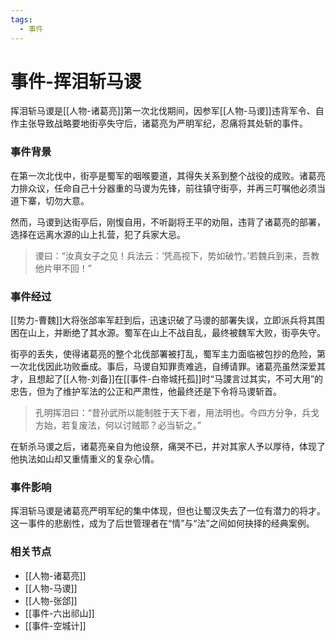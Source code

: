 ```yaml
---
tags:
  - 事件
---
```

# 事件-挥泪斩马谡

挥泪斩马谡是[[人物-诸葛亮]]第一次北伐期间，因参军[[人物-马谡]]违背军令、自作主张导致战略要地街亭失守后，诸葛亮为严明军纪，忍痛将其处斩的事件。

### 事件背景

在第一次北伐中，街亭是蜀军的咽喉要道，其得失关系到整个战役的成败。诸葛亮力排众议，任命自己十分器重的马谡为先锋，前往镇守街亭，并再三叮嘱他必须当道下寨，切勿大意。

然而，马谡到达街亭后，刚愎自用，不听副将王平的劝阻，违背了诸葛亮的部署，选择在远离水源的山上扎营，犯了兵家大忌。

> 谡曰：“汝真女子之见！兵法云：‘凭高视下，势如破竹。’若魏兵到来，吾教他片甲不回！”

### 事件经过

[[势力-曹魏]]大将张郃率军赶到后，迅速识破了马谡的部署失误，立即派兵将其围困在山上，并断绝了其水源。蜀军在山上不战自乱，最终被魏军大败，街亭失守。

街亭的丢失，使得诸葛亮的整个北伐部署被打乱，蜀军主力面临被包抄的危险，第一次北伐因此功败垂成。事后，马谡自知罪责难逃，自缚请罪。诸葛亮虽然深爱其才，且想起了[[人物-刘备]]在[[事件-白帝城托孤]]时“马謖言过其实，不可大用”的忠告，但为了维护军法的公正和严肃性，他最终还是下令将马谡斩首。

> 孔明挥泪曰：“昔孙武所以能制胜于天下者，用法明也。今四方分争，兵戈方始，若复废法，何以讨贼耶？必当斩之。”

在斩杀马谡之后，诸葛亮亲自为他设祭，痛哭不已，并对其家人予以厚待，体现了他执法如山却又重情重义的复杂心情。

### 事件影响

挥泪斩马谡是诸葛亮严明军纪的集中体现，但也让蜀汉失去了一位有潜力的将才。这一事件的悲剧性，成为了后世管理者在“情”与“法”之间如何抉择的经典案例。

### 相关节点
- [[人物-诸葛亮]]
- [[人物-马谡]]
- [[人物-张郃]]
- [[事件-六出祁山]]
- [[事件-空城计]]
